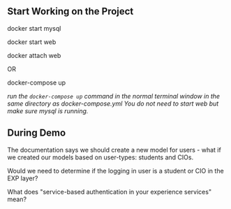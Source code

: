 ## Start Working on the Project

docker start mysql

docker start web

docker attach web

OR

docker-compose up

*run the `docker-compose up` command in the normal terminal window in the same directory as docker-compose.yml You do not need to start web but make sure mysql is running.*


## During Demo

The documentation says we should create a new model for users - what if we created our models based on user-types: students and CIOs.

Would we need to determine if the logging in user is a student or CIO in the EXP layer?

What does "service-based authentication in your experience services" mean?

